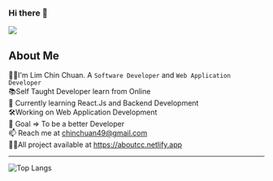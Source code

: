 ### Hi there 👋

![](https://komarev.com/ghpvc/?username=Chinchuan1116&color=blue)

## About Me
👦🏻I'm Lim Chin Chuan. A `Software Developer` and `Web Application Developer`  
📚Self Taught Developer learn from Online  
🌱 Currently learning React.Js and Backend Development  
🛠️Working on Web Application Development  
🎯 Goal => To be a better Developer  
📫 Reach me at chinchuan49@gmail.com  
👨‍💻All project available at https://aboutcc.netlify.app


      
***
<!--![Anurag's GitHub stats](https://github-readme-stats.vercel.app/api?username=Chinchuan1116&theme=algolia&show_icons=true)  -->
  
![Top Langs](https://github-readme-stats.vercel.app/api/top-langs/?username=Chinchuan1116&layout=compact)

<!--
**Chinchuan1116/Chinchuan1116** is a ✨ _special_ ✨ repository because its `README.md` (this file) appears on your GitHub profile.

Here are some ideas to get you started:

- 🔭 I’m currently working on ...
- 🌱 I’m currently learning ...
- 👯 I’m looking to collaborate on ...
- 🤔 I’m looking for help with ...
- 💬 Ask me about ...
- 📫 How to reach me: ...
- 😄 Pronouns: ...
- ⚡ Fun fact: ...

-->

